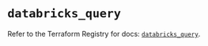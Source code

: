 # `databricks_query`

Refer to the Terraform Registry for docs: [`databricks_query`](https://registry.terraform.io/providers/databricks/databricks/1.85.0/docs/resources/query).
